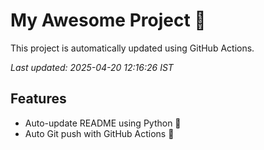 # My Awesome Project 🚀

This project is automatically updated using GitHub Actions.

_Last updated: 2025-04-20 12:16:26 IST_

## Features
- Auto-update README using Python 🐍
- Auto Git push with GitHub Actions 🤖
